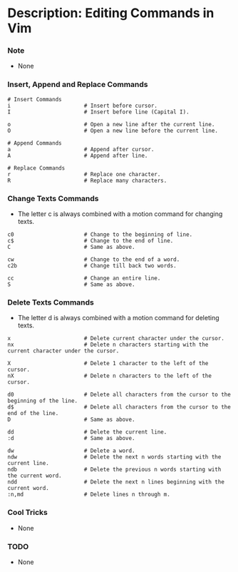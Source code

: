 # Description: Editing Commands in Vim

### Note
* None

### Insert, Append and Replace Commands
```
# Insert Commands
i                       # Insert before cursor.
I                       # Insert before line (Capital I).

o                       # Open a new line after the current line.
O                       # Open a new line before the current line.

# Append Commands
a                       # Append after cursor.
A                       # Append after line.

# Replace Commands
r                       # Replace one character.
R                       # Replace many characters.
```

### Change Texts Commands
* The letter c is always combined with a motion command for changing texts.
```
c0                      # Change to the beginning of line.
c$                      # Change to the end of line.
C                       # Same as above.

cw                      # Change to the end of a word.
c2b                     # Change till back two words.

cc                      # Change an entire line.
S                       # Same as above.
```

### Delete Texts Commands
* The letter d is always combined with a motion command for deleting texts.
```
x                       # Delete current character under the cursor.
nx                      # Delete n characters starting with the current character under the cursor.

X                       # Delete 1 character to the left of the cursor.
nX                      # Delete n characters to the left of the cursor.

d0                      # Delete all characters from the cursor to the beginning of the line.
d$                      # Delete all characters from the cursor to the end of the line.
D                       # Same as above.

dd                      # Delete the current line.
:d                      # Same as above.

dw                      # Delete a word.
ndw                     # Delete the next n words starting with the current line.
ndb                     # Delete the previous n words starting with the current word.
ndd                     # Delete the next n lines beginning with the current word.
:n,md                   # Delete lines n through m.
```

### Cool Tricks
* None

### TODO
* None
